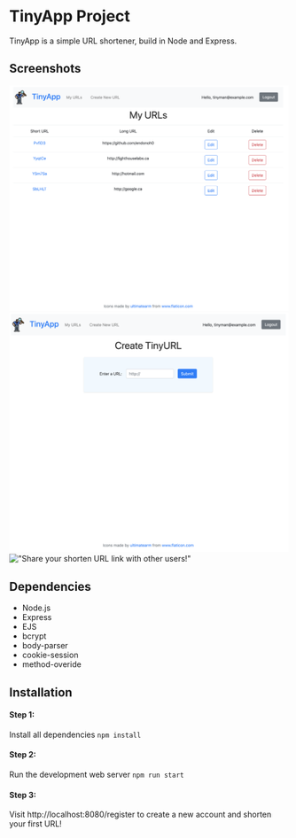 # TinyApp Project

TinyApp is a simple URL shortener, build in Node and Express.

## Screenshots

!["TinyApp keeps a list of your personal URLs."](https://github.com/endonoh0/tinyapp/blob/master/docs/my-urls.png?raw=true)
!["Simply enter a URL."](https://github.com/endonoh0/tinyapp/blob/master/docs/urls-create.png?raw=true)
!["Share your shorten URL link with other users!"](docs/urls-edit)

## Dependencies

- Node.js
- Express
- EJS
- bcrypt
- body-parser
- cookie-session
- method-overide

## Installation

#### Step 1:
Install all dependencies
```npm install```

#### Step 2:
Run the development web server
```npm run start```

#### Step 3:

Visit http://localhost:8080/register to create a new account and shorten your first URL!
